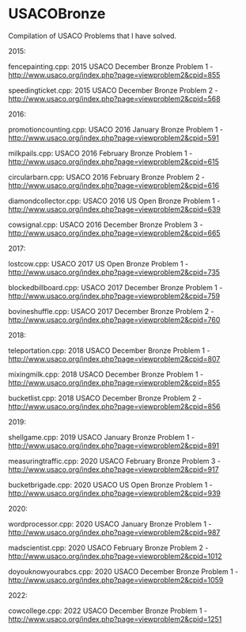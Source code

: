 # USACOBronze

Compilation of USACO Problems that I have solved.

2015:

fencepainting.cpp: 2015 USACO December Bronze Problem 1 - http://www.usaco.org/index.php?page=viewproblem2&cpid=855

speedingticket.cpp: 2015 USACO December Bronze Problem 2 - http://www.usaco.org/index.php?page=viewproblem2&cpid=568

2016:

promotioncounting.cpp: USACO 2016 January Bronze Problem 1 - http://www.usaco.org/index.php?page=viewproblem2&cpid=591

milkpails.cpp: USACO 2016 February Bronze Problem 1 - http://www.usaco.org/index.php?page=viewproblem2&cpid=615

circularbarn.cpp: USACO 2016 February Bronze Problem 2 - http://www.usaco.org/index.php?page=viewproblem2&cpid=616

diamondcollector.cpp: USACO 2016 US Open Bronze Problem 1 - http://www.usaco.org/index.php?page=viewproblem2&cpid=639

cowsignal.cpp: USACO 2016 December Bronze Problem 3 - http://www.usaco.org/index.php?page=viewproblem2&cpid=665

2017: 

lostcow.cpp: USACO 2017 US Open Bronze Problem 1 - http://www.usaco.org/index.php?page=viewproblem2&cpid=735

blockedbillboard.cpp: USACO 2017 December Bronze Problem 1 - http://www.usaco.org/index.php?page=viewproblem2&cpid=759

bovineshuffle.cpp: USACO 2017 December Bronze Problem 2 - http://www.usaco.org/index.php?page=viewproblem2&cpid=760

2018:

teleportation.cpp: 2018 USACO December Bronze Problem 1 - http://www.usaco.org/index.php?page=viewproblem2&cpid=807

mixingmilk.cpp: 2018 USACO December Bronze Problem 1 - http://www.usaco.org/index.php?page=viewproblem2&cpid=855

bucketlist.cpp: 2018 USACO December Bronze Problem 2 - http://www.usaco.org/index.php?page=viewproblem2&cpid=856

2019: 

shellgame.cpp: 2019 USACO January Bronze Problem 1 - http://www.usaco.org/index.php?page=viewproblem2&cpid=891

measuringtraffic.cpp: 2020 USACO February Bronze Problem 3 - http://www.usaco.org/index.php?page=viewproblem2&cpid=917

bucketbrigade.cpp: 2020 USACO US Open Bronze Problem 1 - http://www.usaco.org/index.php?page=viewproblem2&cpid=939

2020:

wordprocessor.cpp: 2020 USACO January Bronze Problem 1 - http://www.usaco.org/index.php?page=viewproblem2&cpid=987

madscientist.cpp: 2020 USACO February Bronze Problem 2 - http://www.usaco.org/index.php?page=viewproblem2&cpid=1012

doyouknowyourabcs.cpp: 2020 USACO December Bronze Problem 1 - http://www.usaco.org/index.php?page=viewproblem2&cpid=1059 

2022:

cowcollege.cpp: 2022 USACO December Bronze Problem 1 - http://www.usaco.org/index.php?page=viewproblem2&cpid=1251

